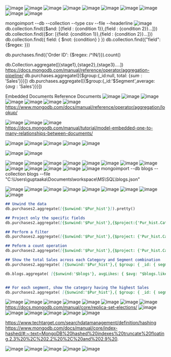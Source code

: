 ![image](https://user-images.githubusercontent.com/20191454/175806389-9bb604dc-1005-4750-b138-4185d0a6580d.png)
![image](https://user-images.githubusercontent.com/20191454/175806436-747f0af2-5885-48e0-8c13-d943dd646218.png)
![image](https://user-images.githubusercontent.com/20191454/175806607-07564e6b-cf65-4e21-bfbc-ae46c749cc83.png)
![image](https://user-images.githubusercontent.com/20191454/175806618-6461184b-ef9a-40d3-9a8c-9ea29b9293ad.png)
![image](https://user-images.githubusercontent.com/20191454/175806678-f4f8d464-312d-426f-99fb-94f4f574e0e8.png)
![image](https://user-images.githubusercontent.com/20191454/175806719-43b2c32b-692a-44d4-a556-39de4766b159.png)
![image](https://user-images.githubusercontent.com/20191454/175806938-749cdf90-bb89-4524-b7b2-7f6f4a9197eb.png)
![image](https://user-images.githubusercontent.com/20191454/175807444-51c7cdd7-ebed-406f-af89-441d4ed685da.png)
![image](https://user-images.githubusercontent.com/20191454/175807463-d066cbba-a4eb-43c4-b822-4ab1639401e1.png)
![image](https://user-images.githubusercontent.com/20191454/175807468-dcf8e0e8-97e0-4e75-9385-3566b1ff2a1f.png)

mongoimport --db <database name> --collection <collection name> --type csv --file <filepath> --headerline
![image](https://user-images.githubusercontent.com/20191454/176003366-5758a9bf-0a3a-4606-b77c-0452d51520ef.png)
db.collection.find({$and: [{field : {condition 1}},{field : {condition 2}}...]})
db.collection.find({$or: [{field: {condition 1}},{field : {condition 2}}...]})
db.collection.find({ field: { $not: {condition} } })
  db.collection.find({"field": {$regex: <pattern>}})


db.purchases.find({'Order ID': {$regex: /^IN/}}).count()

  
 
  
  db.Collection.aggregate([{stage1},{stage2},{stage3}....])
https://docs.mongodb.com/manual/reference/operator/aggregation-pipeline/
 db.purchases.aggregate([{$group:{_id:null, total: {$sum: '$Sales'}}}]) 
db.purchases.aggregate([{$group:{_id:'$Segment',average:{$avg:'$Sales'}}}])
  
 Embedded Documents
  Reference Documents
![image](https://user-images.githubusercontent.com/20191454/177022239-f502a41c-3cc0-4e88-8ebd-6bc201cbe26f.png)
![image](https://user-images.githubusercontent.com/20191454/177022244-59fcccc4-b7f1-4037-8e1e-47878c9e89d4.png)
![image](https://user-images.githubusercontent.com/20191454/177022247-5b01f8d3-672b-4860-afcb-4f0aa7219716.png)
![image](https://user-images.githubusercontent.com/20191454/177022264-704de52a-9743-401a-85a3-0fa1c75282bb.png)
![image](https://user-images.githubusercontent.com/20191454/177022271-e896e2cc-2001-44c4-b40c-190e303f4f45.png)
![image](https://user-images.githubusercontent.com/20191454/177022321-eaa33eb0-6f9a-49be-8173-617abc68b69e.png)
![image](https://user-images.githubusercontent.com/20191454/177022333-fa218959-17a4-4bf9-b174-c74331ac4cf9.png)
https://www.mongodb.com/docs/manual/reference/operator/aggregation/lookup/

 ![image](https://user-images.githubusercontent.com/20191454/177022532-f38e4199-77f4-4406-a620-0bb245c7c9c3.png)
  ![image](https://user-images.githubusercontent.com/20191454/177022556-6361fc4a-0c1c-48cf-9047-92b45aea09a5.png)
![image](https://user-images.githubusercontent.com/20191454/177022558-2a5fca28-057f-4095-be4f-7b596b7d20d5.png)
https://docs.mongodb.com/manual/tutorial/model-embedded-one-to-many-relationships-between-documents/

  
  ![image](https://user-images.githubusercontent.com/20191454/177022836-ff78cd41-8a31-4653-baca-2209d0326c70.png)
![image](https://user-images.githubusercontent.com/20191454/177022635-de68a956-d6d5-4881-be04-65e1654882f3.png)
![image](https://user-images.githubusercontent.com/20191454/177022703-e003b23a-b6fd-4a60-8029-c15020321955.png)
![image](https://user-images.githubusercontent.com/20191454/177022725-914db0e5-2fd3-45a2-b3e1-1eeccb474615.png)
![image](https://user-images.githubusercontent.com/20191454/177022780-2dcd4566-3707-4fe3-b819-b4914a2e7d13.png)

 ![image](https://user-images.githubusercontent.com/20191454/177022822-b440ea69-79bc-404b-926f-30afcfbba79a.png)
  ![image](https://user-images.githubusercontent.com/20191454/177022886-98bf325a-ab87-47fb-b2d9-c31131b09aed.png)


  
  ![image](https://user-images.githubusercontent.com/20191454/177022894-3ebfc8e8-ad37-42bb-a23f-9d71b6cfdfdd.png)
![image](https://user-images.githubusercontent.com/20191454/177022935-63f20cf3-a5e5-491d-a723-4bc2ad7f4374.png)
![image](https://user-images.githubusercontent.com/20191454/177024978-67a5387d-d8b1-43a4-aa77-6a0f055cddaf.png)
![image](https://user-images.githubusercontent.com/20191454/177025091-2484bfa3-149f-415f-8723-e10052c2c287.png)
![image](https://user-images.githubusercontent.com/20191454/177025140-59a0be7e-17ff-4458-9c73-76600cb387c0.png)
![image](https://user-images.githubusercontent.com/20191454/177025205-337b5ad7-d8fa-4a0d-9171-c8040379d058.png)
![image](https://user-images.githubusercontent.com/20191454/177025260-139e63a0-a478-40ab-8f61-9a50250bd4ae.png)
![image](https://user-images.githubusercontent.com/20191454/177025437-3f09014d-0199-4057-9d1f-2fb814b84ff5.png)
![image](https://user-images.githubusercontent.com/20191454/177025445-17050520-a8ac-4331-aae5-3cc6a9995d93.png)
![image](https://user-images.githubusercontent.com/20191454/177025471-b36dd64c-637c-4ff0-85d5-6429ca442f43.png)
![image](https://user-images.githubusercontent.com/20191454/177025483-751c44cf-c892-48de-b26e-31ca76e10a33.png)
![image](https://user-images.githubusercontent.com/20191454/177025530-dcc94b57-0c37-4dca-8e03-3441ed477140.png)
![image](https://user-images.githubusercontent.com/20191454/177025551-69fbd926-973d-42af-8cd0-643ab66e99e3.png)
mongoimport --db blogs --collection blogs --file "C:\Users\guptaaka\Documents\workspace\MS\SQL\blogs.json"
  
![image](https://user-images.githubusercontent.com/20191454/177026055-af745cf3-3b0a-4a7d-9c70-d7b701e2dca7.png)
![image](https://user-images.githubusercontent.com/20191454/177026072-a4921faf-12af-4b9e-a889-8f8623fcc3db.png)
![image](https://user-images.githubusercontent.com/20191454/177026079-8de2a977-f4fe-4898-8b8a-2fa3406ec821.png)
![image](https://user-images.githubusercontent.com/20191454/177026104-ff3cc525-dc78-46ab-8fc3-fdd707306d95.png)
![image](https://user-images.githubusercontent.com/20191454/177026187-f673b0bd-bfd6-4923-ba02-0290f06ae465.png)
![image](https://user-images.githubusercontent.com/20191454/177026208-ac9cd29d-52c2-4bc1-a9a0-3c39679dbe9d.png)
![image](https://user-images.githubusercontent.com/20191454/177026268-419b53d7-1962-4a85-96c3-47f282fe76a6.png)
![image](https://user-images.githubusercontent.com/20191454/177026287-dd117877-49c5-4220-9ac1-5a45dcf76d06.png)
![image](https://user-images.githubusercontent.com/20191454/177026335-cf96d5ab-bcf2-49c3-8da3-7f8358261799.png)

  ```markdown
  ## Unwind the data
db.purchases2.aggregate([{$unwind:'$Pur_hist'}]).pretty()

## Project only the specific fields 
db.purchases2.aggregate([{$unwind:'$Pur_hist'},{$project:{'Pur_hist.Category':1}}])

## Perform a filter  
db.purchases2.aggregate([{$unwind:'$Pur_hist'},{$project: {'Pur_hist.Category':1}},{$match:{'Pur_hist.Category':'Technology'}}])

## Peform a count operation
db.purchases2.aggregate([{$unwind:'$Pur_hist'},{$project: {'Pur_hist.Category':1}},{$match:{'Pur_hist.Category':'Technology'}},{$group: {_id:null,count:{$sum:1}}}])

## Show the total Sales across each Category and Segment combination
db.purchases2.aggregate( [{$unwind:'$Pur_hist'},{ $group: { _id: { segment: "$Segment", category: "$Pur_hist.Category" }, totalSales: { $sum: "$Pur_hist.Sales" } } }])

db.blogs.aggregate( [{$unwind:'$blogs'}, avgLikes: { $avg: "$blogs.likes" }])

  
## For each segment, show the category having the highest Sales
db.purchases2.aggregate( [{$unwind:'$Pur_hist'},{ $group: { _id: { segment: "$Segment", category: "$Pur_hist.Category" }, totalSales: { $sum: "$Pur_hist.Sales" } } },{$sort:{totalSales: 1}}])
  ```
  
![image](https://user-images.githubusercontent.com/20191454/177026464-100d8163-fa43-4e99-90ad-1c876e3f6b87.png)
![image](https://user-images.githubusercontent.com/20191454/177026488-b47f7991-075f-4cc9-8c01-f22dfbbe312b.png)
![image](https://user-images.githubusercontent.com/20191454/177026605-213d0de3-6152-4c06-889e-6ada8e675252.png)
![image](https://user-images.githubusercontent.com/20191454/177026642-9a1989cc-f0f6-4b72-aeeb-6e6ec500751f.png)
![image](https://user-images.githubusercontent.com/20191454/177026934-13f336f8-a55f-4f81-b760-756d6eda1941.png)
![image](https://user-images.githubusercontent.com/20191454/177026939-7deb309f-7d61-49cc-aba4-76fae0d00753.png)
![image](https://user-images.githubusercontent.com/20191454/177027795-23789dfb-37e2-400d-96a9-85367298a778.png)
![image](https://user-images.githubusercontent.com/20191454/177027808-a92fe01c-e6d6-400f-b19e-1a0977e11f30.png)
https://docs.mongodb.com/manual/core/replica-set-elections/
  ![image](https://user-images.githubusercontent.com/20191454/177027832-6b7ea768-a72a-4aa4-83dd-d47f387c52bb.png)
![image](https://user-images.githubusercontent.com/20191454/177027851-43d3d247-08aa-4a29-9a07-3a8cf425bd86.png)
![image](https://user-images.githubusercontent.com/20191454/177027909-a4fec85d-d24e-476c-b557-b70403b76729.png)
![image](https://user-images.githubusercontent.com/20191454/177028087-3a01a86e-b458-4227-b8eb-908c63d1ba9c.png)
![image](https://user-images.githubusercontent.com/20191454/177028100-b171be41-8012-4ab6-81a7-938affe3d404.png)
![image](https://user-images.githubusercontent.com/20191454/177028276-3ac0a0d8-012d-4a32-aee6-0be5ca89ccca.png)

  https://www.techtarget.com/searchdatamanagement/definition/hashing
  https://www.mongodb.com/docs/manual/core/index-hashed/#:~:text=MongoDB%20hashed%20indexes%20truncate%20floating,2.3%20%2C%202.2%20%2C%20and%202.9%20.
  
  ![image](https://user-images.githubusercontent.com/20191454/177028315-861321d9-a53f-4704-992d-3dc76158447c.png)
![image](https://user-images.githubusercontent.com/20191454/177028323-0b645452-416f-48f1-a3e7-99e420f14afe.png)
![image](https://user-images.githubusercontent.com/20191454/177028335-cc1f91d4-d119-4f19-8255-2ea975499c91.png)
![image](https://user-images.githubusercontent.com/20191454/177028342-91dd4a2c-f4bd-4039-be8e-bc82a0322db1.png)
![image](https://user-images.githubusercontent.com/20191454/177029462-5e69bca2-bae1-4f42-b012-a020c06cbe67.png)

  
  
  
  
  
  
  
  
  
  
  
  

  
  


  
  
  
